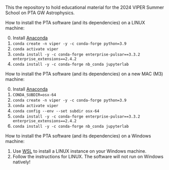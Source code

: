 This the repository to hold educational material for the 2024 VIPER Summer School on PTA GW Astrophysics.

How to install the PTA software (and its dependencies) on a LINUX machine:

  0) Install [Anaconda](https://docs.anaconda.com/anaconda/install/)
  1) `conda create -n viper -y -c conda-forge python=3.9`
  2) `conda activate viper`
  3) `conda install -y -c conda-forge enterprise-pulsar==3.3.2 enterprise_extensions==2.4.2`
  4) `conda install -y -c conda-forge nb_conda jupyterlab`

How to install the PTA software (and its dependencies) on a new MAC (M3) machine:

  0) Install [Anaconda](https://docs.anaconda.com/anaconda/install/)
  1) `CONDA_SUBDIR=osx-64`
  2) `conda create -n viper -y -c conda-forge python=3.9`
  3) `conda activate viper`
  4) `conda config --env --set subdir osx-64`
  5) `conda install -y -c conda-forge enterprise-pulsar==3.3.2 enterprise_extensions==2.4.2`
  6) `conda install -y -c conda-forge nb_conda jupyterlab`

How to install the PTA software (and its dependencies) on a Windows machine:
  1) Use [WSL](https://learn.microsoft.com/en-us/windows/wsl/about) to install a LINUX instance on your Windows machine.
  2) Follow the instructions for LINUX. The software will not run on Windows natively!

  
